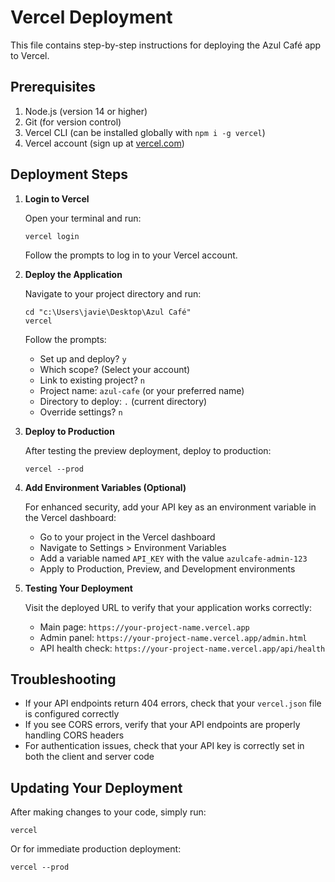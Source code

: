 # Vercel Deployment

This file contains step-by-step instructions for deploying the Azul Café app to Vercel.

## Prerequisites

1. Node.js (version 14 or higher)
2. Git (for version control)
3. Vercel CLI (can be installed globally with `npm i -g vercel`)
4. Vercel account (sign up at [vercel.com](https://vercel.com))

## Deployment Steps

1. **Login to Vercel**

   Open your terminal and run:

   ```
   vercel login
   ```

   Follow the prompts to log in to your Vercel account.

2. **Deploy the Application**

   Navigate to your project directory and run:

   ```
   cd "c:\Users\javie\Desktop\Azul Café"
   vercel
   ```

   Follow the prompts:
   - Set up and deploy? `y`
   - Which scope? (Select your account)
   - Link to existing project? `n`
   - Project name: `azul-cafe` (or your preferred name)
   - Directory to deploy: `.` (current directory)
   - Override settings? `n`

3. **Deploy to Production**

   After testing the preview deployment, deploy to production:

   ```
   vercel --prod
   ```

4. **Add Environment Variables (Optional)**

   For enhanced security, add your API key as an environment variable in the Vercel dashboard:
   
   - Go to your project in the Vercel dashboard
   - Navigate to Settings > Environment Variables
   - Add a variable named `API_KEY` with the value `azulcafe-admin-123`
   - Apply to Production, Preview, and Development environments

5. **Testing Your Deployment**

   Visit the deployed URL to verify that your application works correctly:
   
   - Main page: `https://your-project-name.vercel.app`
   - Admin panel: `https://your-project-name.vercel.app/admin.html`
   - API health check: `https://your-project-name.vercel.app/api/health`

## Troubleshooting

- If your API endpoints return 404 errors, check that your `vercel.json` file is configured correctly
- If you see CORS errors, verify that your API endpoints are properly handling CORS headers
- For authentication issues, check that your API key is correctly set in both the client and server code

## Updating Your Deployment

After making changes to your code, simply run:

```
vercel
```

Or for immediate production deployment:

```
vercel --prod
```
